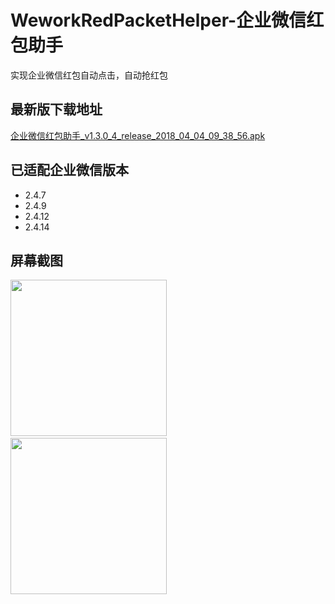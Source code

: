 # WeworkRedPacketHelper-企业微信红包助手
实现企业微信红包自动点击，自动抢红包

## 最新版下载地址
[企业微信红包助手_v1.3.0_4_release_2018_04_04_09_38_56.apk](https://github.com/chenyuebo/WeworkRedPacketHelper/raw/master/apk/%E4%BC%81%E4%B8%9A%E5%BE%AE%E4%BF%A1%E7%BA%A2%E5%8C%85%E5%8A%A9%E6%89%8B_v1.3.0_4_release_2018_04_04_09_38_56.apk)
## 已适配企业微信版本
- 2.4.7
- 2.4.9
- 2.4.12
- 2.4.14

## 屏幕截图

<img src="https://github.com/chenyuebo/WeworkRedPacketHelper/blob/master/%E5%B1%8F%E5%B9%95%E6%88%AA%E5%9B%BE/%E4%B8%BB%E7%95%8C%E9%9D%A2.png" width="250px"/>&nbsp;&nbsp;&nbsp;&nbsp;&nbsp;<img src="https://github.com/chenyuebo/WeworkRedPacketHelper/blob/master/%E5%B1%8F%E5%B9%95%E6%88%AA%E5%9B%BE/%E8%AE%BE%E7%BD%AE.png" width="250px"/>
